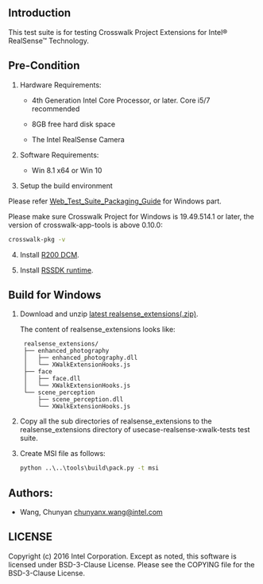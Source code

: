 ## Introduction

This test suite is for testing Crosswalk Project Extensions for Intel® RealSense™ Technology.

## Pre-Condition

1. Hardware Requirements:

   - 4th Generation Intel Core Processor, or later. Core i5/7 recommended

   - 8GB free hard disk space

   - The Intel RealSense Camera

2. Software Requirements:

   - Win 8.1 x64 or Win 10

3. Setup the build environment

  Please refer [Web_Test_Suite_Packaging_Guide](https://github.com/crosswalk-project/crosswalk-test-suite/blob/master/doc/Web_Test_Suite_Packaging_Guide.md)
  for Windows part.

   Please make sure Crosswalk Project for Windows is 19.49.514.1 or later, the version of
   crosswalk-app-tools is above 0.10.0:
   
   ```bat
   crosswalk-pkg -v
   ```

4. Install [R200 DCM](https://downloadmirror.intel.com/25044/eng/intel_rs_dcm_r200_2.1.24.6664.exe).

5. Install [RSSDK runtime](http://registrationcenter-download.intel.com/akdlm/irc_nas/8516/intel_rs_sdk_runtime_8.0.24.6528.exe).

## Build for Windows

1. Download and unzip [latest realsense_extensions(.zip)](https://github.com/crosswalk-project/realsense-extensions-crosswalk/releases/download/v19.6.1/realsense_extensions_v19.6.1.zip).

   The content of realsense_extensions looks like:

        realsense_extensions/
        ├── enhanced_photography
        │   ├── enhanced_photography.dll
        │   └── XWalkExtensionHooks.js
        ├── face
        │   ├── face.dll
        │   └── XWalkExtensionHooks.js
        └── scene_perception
            ├── scene_perception.dll
            └── XWalkExtensionHooks.js

2. Copy all the sub directories of realsense_extensions to the realsense_extensions directory of
   usecase-realsense-xwalk-tests test suite.

3. Create MSI file as follows:

   ```bat
   python ..\..\tools\build\pack.py -t msi
   ```

## Authors:

* Wang, Chunyan <chunyanx.wang@intel.com>

## LICENSE

Copyright (c) 2016 Intel Corporation.
Except as noted, this software is licensed under BSD-3-Clause License.
Please see the COPYING file for the BSD-3-Clause License.

